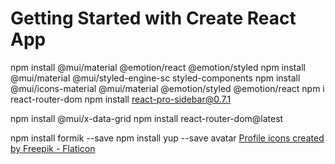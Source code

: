 # Getting Started with Create React App

npm install @mui/material @emotion/react @emotion/styled
npm install @mui/material @mui/styled-engine-sc styled-components
npm install @mui/icons-material @mui/material @emotion/styled @emotion/react
npm i react-router-dom
npm install react-pro-sidebar@0.7.1

npm install @mui/x-data-grid
npm install react-router-dom@latest

npm install formik --save
npm install yup --save
avatar
<a href="https://www.flaticon.com/free-icons/profile" title="profile icons">Profile icons created by Freepik - Flaticon</a>
